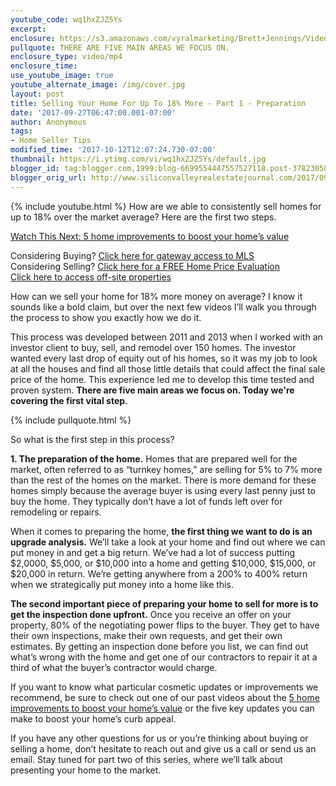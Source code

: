 ```yaml
---
youtube_code: wq1hxZJZ5Ys
excerpt:
enclosure: https://s3.amazonaws.com/vyralmarketing/Brett+Jennings/Videos/2017/Los+Gatos+Real+Estate+Agent-+How+To+Sell+Your+Home+For+More+Money+%2528Part+1%2529.mp4
pullquote: THERE ARE FIVE MAIN AREAS WE FOCUS ON.
enclosure_type: video/mp4
enclosure_time:
use_youtube_image: true
youtube_alternate_image: /img/cover.jpg
layout: post
title: Selling Your Home For Up To 18% More - Part 1 - Preparation
date: '2017-09-27T06:47:00.001-07:00'
author: Anonymous
tags:
- Home Seller Tips
modified_time: '2017-10-12T12:07:24.730-07:00'
thumbnail: https://i.ytimg.com/vi/wq1hxZJZ5Ys/default.jpg
blogger_id: tag:blogger.com,1999:blog-6699554447557527118.post-3782305884314836815
blogger_orig_url: http://www.siliconvalleyrealestatejournal.com/2017/09/selling-your-home-for-up-to-18-more.html
---
```

{% include youtube.html %}
How are we able to consistently sell homes for up to 18% over the market average? Here are the first two steps.

<a href="https://www.youtube.com/watch?v=hrIpn6hFdh0&feature=youtu.be" target="_blank">Watch This Next: 5 home improvements to boost your home’s value</a>

<div class="post-cta">
Considering Buying? <a href="http://www.siliconvalleyrealestatesearch.com/?utm_source=BLOG&utm_campaign=Video+Blog&utm_medium=referral" target="_blank">Click here for gateway access to MLS</a><br>
Considering Selling? <a href="http://www.siliconvalleyrealestatesearch.com/home-valuation/?utm_source=VYRAL&utm_campaign=Vyral+Emails+&utm_medium=referral" target="_blank">Click here for a FREE Home Price Evaluation</a><br>
<a href="https://www.siliconvalleyrealestatesearch.com/off-market-list/" target="_blank">Click here to access off-site properties</a>
</div>

How can we sell your home for 18% more money on average? I know it sounds like a bold claim, but over the next few videos I’ll walk you through the process to show you exactly how we do it.

This process was developed between 2011 and 2013 when I worked with an investor client to buy, sell, and remodel over 150 homes. The investor wanted every last drop of equity out of his homes, so it was my job to look at all the houses and find all those little details that could affect the final sale price of the home. This experience led me to develop this time tested and proven system. **There are five main areas we focus on. Today we're covering the first vital step.**

{% include pullquote.html %}

So what is the first step in this process?

 **1. The preparation of the home.** Homes that are prepared well for the market, often referred to as “turnkey homes," are selling for 5% to 7% more than the rest of the homes on the market. There is more demand for these homes simply because the average buyer is using every last penny just to buy the home. They typically don’t have a lot of funds left over for remodeling or repairs.

When it comes to preparing the home, **the first thing we want to do is an upgrade analysis.** We’ll take a look at your home and find out where we can put money in and get a big return. We’ve had a lot of success putting $2,0000, $5,000, or $10,000 into a home and getting $10,000, $15,000, or $20,000 in return. We’re getting anywhere from a 200% to 400% return when we strategically put money into a home like this.

**The second important piece of preparing your home to sell for more is to get the inspection done upfront.** Once you receive an offer on your property, 80% of the negotiating power flips to the buyer. They get to have their own inspections, make their own requests, and get their own estimates. By getting an inspection done before you list, we can find out what’s wrong with the home and get one of our contractors to repair it at a third of what the buyer’s contractor would charge.

If you want to know what particular cosmetic updates or improvements we recommend, be sure to check out one of our past videos about the <a href="https://www.youtube.com/watch?v=hrIpn6hFdh0&feature=youtu.be" target="_blank">5 home improvements to boost your home’s value</a> or the five key updates you can make to boost your home’s curb appeal.

If you have any other questions for us or you’re thinking about buying or selling a home, don’t hesitate to reach out and give us a call or send us an email. Stay tuned for part two of this series, where we’ll talk about presenting your home to the market.
